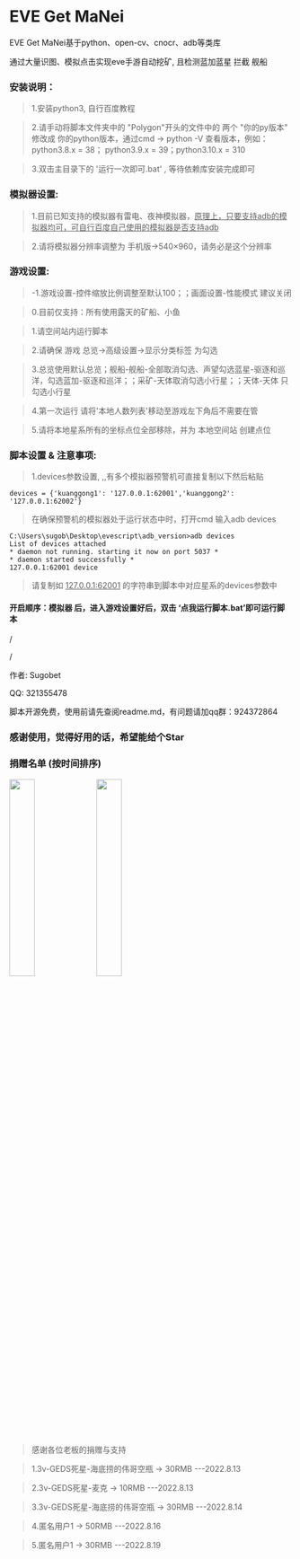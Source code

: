 # EVE Get MaNei

EVE Get MaNei基于python、open-cv、cnocr、adb等类库

通过大量识图、模拟点击实现eve手游自动挖矿, 且检测蓝加蓝星 拦截 舰船

### 安装说明：
>1.安装python3, 自行百度教程

>2.请手动将脚本文件夹中的 "Polygon"开头的文件中的 两个 "你的py版本" 修改成 你的python版本，通过cmd -> python -V  查看版本，例如：python3.8.x = 38； python3.9.x = 39；python3.10.x = 310

>3.双击主目录下的 '运行一次即可.bat' , 等待依赖库安装完成即可

### 模拟器设置:
>1.目前已知支持的模拟器有雷电、夜神模拟器，<u>原理上，只要支持adb的模拟器均可，可自行百度自己使用的模拟器是否支持adb</u>

>2.请将模拟器分辨率调整为 手机版->540×960，请务必是这个分辨率

### 游戏设置:
>-1.游戏设置-控件缩放比例调整至默认100；；画面设置-性能模式 建议关闭

>0.目前仅支持：所有使用露天的矿船、小鱼

>1.请空间站内运行脚本

>2.请确保  游戏 总览->高级设置->显示分类标签   为勾选

>3.总览使用默认总览；舰船-舰船-全部取消勾选、声望勾选蓝星-驱逐和巡洋，勾选蓝加-驱逐和巡洋；；采矿-天体取消勾选小行星；；天体-天体 只勾选小行星

>4.第一次运行 请将'本地人数列表'移动至游戏左下角后不需要在管

>5.请将本地星系所有的坐标点位全部移除，并为 本地空间站 创建点位

### 脚本设置 & 注意事项:
>1.devices参数设置, ,,有多个模拟器预警机可直接复制以下然后粘贴

    devices = {'kuanggong1': '127.0.0.1:62001','kuanggong2': '127.0.0.1:62002'}

>在确保预警机的模拟器处于运行状态中时，打开cmd  输入adb devices

    C:\Users\sugob\Desktop\evescript\adb_version>adb devices
    List of devices attached
    * daemon not running. starting it now on port 5037 *
    * daemon started successfully *
    127.0.0.1:62001 device

>请复制如 <u>127.0.0.1:62001</u>  的字符串到脚本中对应星系的devices参数中

#### 开启顺序：模拟器 后，进入游戏设置好后，双击 ‘点我运行脚本.bat’即可运行脚本
/

/


作者: Sugobet

QQ: 321355478

脚本开源免费，使用前请先查阅readme.md，有问题请加qq群：924372864



### 感谢使用，觉得好用的话，希望能给个Star


### 捐赠名单 (按时间排序)
<img src="http://a1.qpic.cn/psc?/V12Xu6Mm26x6GL/ruAMsa53pVQWN7FLK88i5jVNuhzjJnHl7ojd6hbq*UE8G0jQ1BzCueV*99qhA275MB5ITIwGAHZqYabkfICXe*lcOd9b*VwaMnJB0Soa3FQ!/c&ek=1&kp=1&pt=0&bo=2gScBtoEnAYDEDU!&tl=1&vuin=1749445382&tm=1660014000&dis_t=1660016830&dis_k=0377483ea5dd3499d7266097d58fe6b3&sce=60-2-2&rf=0-0" width="30%">
<img src="http://a1.qpic.cn/psc?/V12Xu6Mm26x6GL/ruAMsa53pVQWN7FLK88i5jVNuhzjJnHl7ojd6hbq*UHSftihZRfU4QSDMTikpSgT6q9ISwYS*B09oSw*06s7NE0sJdK3DBFo4kowDq5YA4A!/c&ek=1&kp=1&pt=0&bo=OASQBjgEkAYWECA!&t=5&tl=3&vuin=1749445382&tm=1660014000&dis_t=1660016830&dis_k=fd8d61a70b1e3bba2b1a241a0c664653&sce=60-2-2&rf=0-0" width="30%">

>感谢各位老板的捐赠与支持

>1.3v-GEDS死星-海底捞的伟哥空瓶 -> 30RMB ---2022.8.13

>2.3v-GEDS死星-麦克 -> 10RMB ---2022.8.13

>3.3v-GEDS死星-海底捞的伟哥空瓶 -> 30RMB ---2022.8.14

>4.匿名用户1 -> 50RMB ---2022.8.16

>5.匿名用户1 -> 30RMB ---2022.8.19
